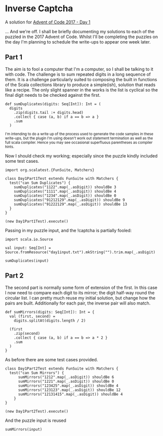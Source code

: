 # Inverse Captcha

A solution for [Advent of Code 2017 - Day 1](http://adventofcode.com/2017/day/1)

... And we're off. I shall be briefly documenting my solutions to each of the
puzzled in the 2017 Advent of Code. Whilst I'll be completing the puzzles on the
day I'm planning to schedule the write-ups to appear one week later. 

## Part 1 

The aim is to fool a computer that I'm a computer, so I shall be talking to it
with code. The challenge is to sum repeated digits in a long sequence of them. 
It is a challenge particularly suited to composing the built in functions of the 
Scala collections library to produce a simple(ish), solution that reads like a
recipe. The only slight spanner in the works is the list is cyclical so the 
final digit needs to be checked against the first. 

```tut:book
def sumDuplicates(digits: Seq[Int]): Int = (
  digits
    .zip(digits.tail :+ digits.head)
    .collect { case (a, b) if a == b => a }
    .sum
  )
``` 
<small>
  I'm intending to do a write up of the process used to generate the code
  samples in these write-ups, but the plugin I'm using doesn't work out
  statement termination as well as the full scala compiler. Hence you may
  see occasional superfluous parentheses as compiler hints.
</small>

Now I should check my working; especially since the puzzle kindly included some 
test cases.

```tut:book
import org.scalatest.{FunSuite, Matchers}

class Day1Part1Test extends FunSuite with Matchers {
  test("can Sum Duplicates") {
    sumDuplicates("1122".map(_.asDigit)) shouldBe 3
    sumDuplicates("1111".map(_.asDigit)) shouldBe 4
    sumDuplicates("1234".map(_.asDigit)) shouldBe 0
    sumDuplicates("91212129".map(_.asDigit)) shouldBe 9
    sumDuplicates("91222129".map(_.asDigit)) shouldBe 13
  }
}

(new Day1Part1Test).execute()
```

Passing in my puzzle input, and the !captcha is partially fooled:

```tut:book
import scala.io.Source

val input: Seq[Int] = Source.fromResource("day1input.txt").mkString("").trim.map(_.asDigit)
      
sumDuplicates(input)
```

## Part 2

The second part is normally some form of extension of the first. In this case 
I now need to compare each digit to its mirror; the digit half-way round the 
circular list. I can pretty much reuse my initial solution, but change how the 
pairs are built. Additionally for each pair, the inverse pair will also match.

```tut:book
def sumMirrors(digits: Seq[Int]): Int = {
  val (first, second) =
    digits.splitAt(digits.length / 2)
  
  (first
    .zip(second)
    .collect { case (a, b) if a == b => a * 2 }
    .sum
  )
}
```

As before there are some test cases provided.

```tut:book
class Day1Part2Test extends FunSuite with Matchers {
  test("can Sum Mirrors") {
      sumMirrors("1212".map(_.asDigit)) shouldBe 6
      sumMirrors("1221".map(_.asDigit)) shouldBe 0
      sumMirrors("123425".map(_.asDigit)) shouldBe 4
      sumMirrors("123123".map(_.asDigit)) shouldBe 12
      sumMirrors("12131415".map(_.asDigit)) shouldBe 4
    }
}

(new Day1Part2Test).execute()
```

And the puzzle input is reused

```tut:book
sumMirrors(input)
```
